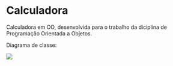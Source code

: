 # Calculadora

Calculadora em OO, desenvolvida para o trabalho da diciplina de Programação Orientada a Objetos.


Diagrama de classe:

<img src="https://raw.githubusercontent.com/LevyCristian/Calculadora/master/dc.gif"/>
